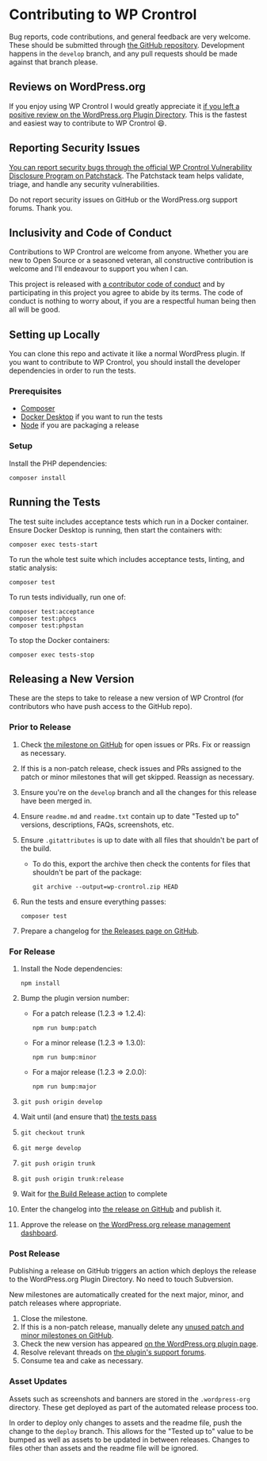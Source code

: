 # Contributing to WP Crontrol

Bug reports, code contributions, and general feedback are very welcome. These should be submitted through [the GitHub repository](https://github.com/johnbillion/wp-crontrol). Development happens in the `develop` branch, and any pull requests should be made against that branch please.

## Reviews on WordPress.org

If you enjoy using WP Crontrol I would greatly appreciate it <a href="https://wordpress.org/support/plugin/wp-crontrol/reviews/">if you left a positive review on the WordPress.org Plugin Directory</a>. This is the fastest and easiest way to contribute to WP Crontrol 😄.

## Reporting Security Issues

[You can report security bugs through the official WP Crontrol Vulnerability Disclosure Program on Patchstack](https://patchstack.com/database/vdp/wp-crontrol). The Patchstack team helps validate, triage, and handle any security vulnerabilities.

Do not report security issues on GitHub or the WordPress.org support forums. Thank you.

## Inclusivity and Code of Conduct

Contributions to WP Crontrol are welcome from anyone. Whether you are new to Open Source or a seasoned veteran, all constructive contribution is welcome and I'll endeavour to support you when I can.

This project is released with <a href="https://github.com/johnbillion/wp-crontrol/blob/develop/CODE_OF_CONDUCT.md">a contributor code of conduct</a> and by participating in this project you agree to abide by its terms. The code of conduct is nothing to worry about, if you are a respectful human being then all will be good.

## Setting up Locally

You can clone this repo and activate it like a normal WordPress plugin. If you want to contribute to WP Crontrol, you should install the developer dependencies in order to run the tests.

### Prerequisites

* [Composer](https://getcomposer.org/)
* [Docker Desktop](https://www.docker.com/products/docker-desktop/) if you want to run the tests
* [Node](https://nodejs.org/) if you are packaging a release

### Setup

Install the PHP dependencies:

	composer install

## Running the Tests

The test suite includes acceptance tests which run in a Docker container. Ensure Docker Desktop is running, then start the containers with:

	composer exec tests-start

To run the whole test suite which includes acceptance tests, linting, and static analysis:

	composer test

To run tests individually, run one of:

	composer test:acceptance
	composer test:phpcs
	composer test:phpstan

To stop the Docker containers:

	composer exec tests-stop

## Releasing a New Version

These are the steps to take to release a new version of WP Crontrol (for contributors who have push access to the GitHub repo).

### Prior to Release

1. Check [the milestone on GitHub](https://github.com/johnbillion/wp-crontrol/milestones) for open issues or PRs. Fix or reassign as necessary.
1. If this is a non-patch release, check issues and PRs assigned to the patch or minor milestones that will get skipped. Reassign as necessary.
1. Ensure you're on the `develop` branch and all the changes for this release have been merged in.
1. Ensure `readme.md` and `readme.txt` contain up to date "Tested up to" versions, descriptions, FAQs, screenshots, etc.
1. Ensure `.gitattributes` is up to date with all files that shouldn't be part of the build.
   - To do this, export the archive then check the contents for files that shouldn't be part of the package:

         git archive --output=wp-crontrol.zip HEAD

1. Run the tests and ensure everything passes:

       composer test

1. Prepare a changelog for [the Releases page on GitHub](https://github.com/johnbillion/wp-crontrol/releases).

### For Release

1. Install the Node dependencies:

       npm install

1. Bump the plugin version number:
   - For a patch release (1.2.3 => 1.2.4):

         npm run bump:patch

   - For a minor release (1.2.3 => 1.3.0):

         npm run bump:minor

   - For a major release (1.2.3 => 2.0.0):

         npm run bump:major

1.     git push origin develop
1. Wait until (and ensure that) [the tests pass](https://github.com/johnbillion/wp-crontrol/actions)
1.     git checkout trunk
1.     git merge develop
1.     git push origin trunk
1.     git push origin trunk:release
1. Wait for [the Build Release action](https://github.com/johnbillion/wp-crontrol/actions/workflows/build.yml) to complete
1. Enter the changelog into [the release on GitHub](https://github.com/johnbillion/wp-crontrol/releases) and publish it.
1. Approve the release on [the WordPress.org release management dashboard](https://wordpress.org/plugins/developers/releases/).

### Post Release

Publishing a release on GitHub triggers an action which deploys the release to the WordPress.org Plugin Directory. No need to touch Subversion.

New milestones are automatically created for the next major, minor, and patch releases where appropriate.

1. Close the milestone.
1. If this is a non-patch release, manually delete any [unused patch and minor milestones on GitHub](https://github.com/johnbillion/wp-crontrol/milestones).
1. Check the new version has appeared [on the WordPress.org plugin page](https://wordpress.org/plugins/wp-crontrol/).
1. Resolve relevant threads on [the plugin's support forums](https://wordpress.org/support/plugin/wp-crontrol/).
1. Consume tea and cake as necessary.

### Asset Updates

Assets such as screenshots and banners are stored in the `.wordpress-org` directory. These get deployed as part of the automated release process too.

In order to deploy only changes to assets and the readme file, push the change to the `deploy` branch. This allows for the "Tested up to" value to be bumped as well as assets to be updated in between releases. Changes to files other than assets and the readme file will be ignored.
